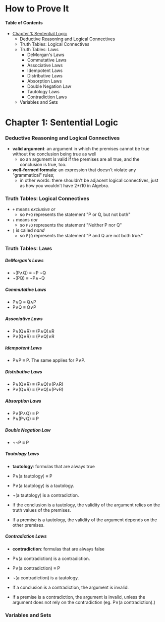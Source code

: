 # How to Prove It

#### Table of Contents
* [Chapter 1: Sentential Logic](https://github.com/)
    - Deductive Reasoning and Logical Connectives
    - Truth Tables: Logical Connectives
    - Truth Tables: Laws
        + DeMorgan's Laws
        + Commutative Laws
        + Associative Laws
        + Idempotent Laws
        + Distributive Laws
        + Absorption Laws
        + Double Negation Law
        + Tautology Laws
        + Contradiction Laws
    - Variables and Sets



# Chapter 1: Sentential Logic

### Deductive Reasoning and Logical Connectives

* __valid argument__: an argument in which the premises cannot be true without the conclusion being true as well
    - so an argument is valid if the premises are all true, and the conclusion is true, too.
* __well-formed formula__: an expression that doesn't violate any "grammatical" rules;
    - in other words: there shouldn't be adjacent logical connectives, just as how you wouldn't have 2*/10 in Algebra. 

### Truth Tables: Logical Connectives

* `+` means _exclusive or_
    - so `P+Q` represents the statement "P or Q, but not both"
* `↓` means _nor_
    - so `P↓Q` represents the statement "Neither P nor Q"
* `|` is called _nand_
    - so `P|Q` represents the statement "P and Q are not both true."

### Truth Tables: Laws

##### DeMorgan's Laws

* ¬(P∧Q) ≡ ¬P ¬Q
* ¬(PQ) ≡ ¬P∧¬Q

##### Commutative Laws

* P∧Q ≡ Q∧P
* P∨Q ≡ Q∨P

##### Associative Laws

* P∧(Q∧R) ≡ (P∧Q)∧R
* P∨(Q∨R) ≡ (P∨Q)∨R

##### Idempotent Laws

* P∧P ≡ P. The same applies for P∨P.

##### Distributive Laws

* P∧(Q∨R) ≡ (P∧Q)∨(P∧R)
* P∨(Q∧R) ≡ (P∨Q)∧(P∨R)

##### Absorption Laws

* P∨(P∧Q) ≡ P
* P∧(P∨Q) ≡ P

##### Double Negation Law

* ¬¬P ≡ P

##### Tautology Laws

* __tautology__: formulas that are always true
* P∧(a tautology) ≡ P
* P∨(a tautology) is a tautology.
* ¬(a tautology) is a contradiction.

* If the conclusion is a tautology, the validity of the argument relies on the truth values of the premises.
* If a premise is a tautology, the validity of the argument depends on the other premises.

##### Contradiction Laws

* __contradiction__: formulas that are always false
* P∧(a contradiction) is a contradiction.
* P∨(a contradiction) ≡ P
* ¬(a contradiction) is a tautology.

* If a conclusion is a contradiction, the argument is invalid.
* If a premise is a contradiction, the argument is invalid, unless the argument does not rely on the contradiction (eg. P∨(a contradiction).)

### Variables and Sets